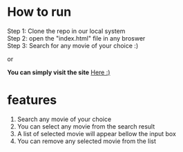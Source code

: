 # How to run
Step 1: Clone the repo in our local system  
Step 2: open the "index.html" file in any broswer  
Step 3: Search for any movie of your choice :)

or 

**You can simply visit the site**
[Here :)](https://assign-ment2367.netlify.app/)

# features
1. Search any movie of your choice
2. You can select any movie from the search result
3. A list of selected movie will appear bellow the input box
4. You can remove any selected movie from the list